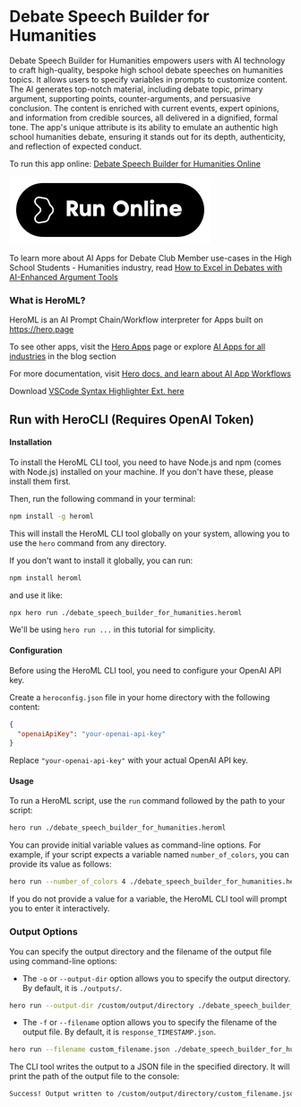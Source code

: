 # Debate Speech Builder for Humanities

Debate Speech Builder for Humanities empowers users with AI technology to craft high-quality, bespoke high school debate speeches on humanities topics. It allows users to specify variables in prompts to customize content. The AI generates top-notch material, including debate topic, primary argument, supporting points, counter-arguments, and persuasive conclusion. The content is enriched with current events, expert opinions, and information from credible sources, all delivered in a dignified, formal tone. The app's unique attribute is its ability to emulate an authentic high school humanities debate, ensuring it stands out for its depth, authenticity, and reflection of expected conduct.

To run this app online: [Debate Speech Builder for Humanities Online](https://hero.page/app/debate-speech-builder-for-humanities-ai-powered-high-school-debate-creator/bnhetD9kGbpA6HKtpAgZ)

[![Run Debate Speech Builder for Humanities Online](/assets/run.svg)](https://hero.page/app/debate-speech-builder-for-humanities-ai-powered-high-school-debate-creator/bnhetD9kGbpA6HKtpAgZ)

To learn more about AI Apps for Debate Club Member use-cases in the High School Students - Humanities industry, read [How to Excel in Debates with AI-Enhanced Argument Tools](https://hero.page/blog/ai/high-school-students-humanities/how-to-excel-in-debates-with-ai-enhanced-argument-tools/170955)

### What is HeroML?
HeroML is an AI Prompt Chain/Workflow interpreter for Apps built on https://hero.page 

To see other apps, visit the [Hero Apps](https://hero.page/apps) page or explore [AI Apps for all industries](https://hero.page/blog) in the blog section

For more documentation, visit [Hero docs, and learn about AI App Workflows](https://hero.page/tutorials/introduction-to-heroml)

Download [VSCode Syntax Highlighter Ext. here](https://marketplace.visualstudio.com/items?itemName=hero-page.heroml)

## Run with HeroCLI (Requires OpenAI Token)

#### Installation

To install the HeroML CLI tool, you need to have Node.js and npm (comes with Node.js) installed on your machine. If you don't have these, please install them first. 

Then, run the following command in your terminal:

```bash
npm install -g heroml
```

This will install the HeroML CLI tool globally on your system, allowing you to use the `hero` command from any directory.

If you don't want to install it globally, you can run:

```bash
npm install heroml
```

and use it like:

```bash
npx hero run ./debate_speech_builder_for_humanities.heroml
```

We'll be using `hero run ...` in this tutorial for simplicity.

#### Configuration

Before using the HeroML CLI tool, you need to configure your OpenAI API key. 

Create a `heroconfig.json` file in your home directory with the following content:

```json
{
  "openaiApiKey": "your-openai-api-key"
}
```

Replace `"your-openai-api-key"` with your actual OpenAI API key.

#### Usage

To run a HeroML script, use the `run` command followed by the path to your script:

```bash
hero run ./debate_speech_builder_for_humanities.heroml
```

You can provide initial variable values as command-line options. For example, if your script expects a variable named `number_of_colors`, you can provide its value as follows:

```bash
hero run --number_of_colors 4 ./debate_speech_builder_for_humanities.heroml
```

If you do not provide a value for a variable, the HeroML CLI tool will prompt you to enter it interactively.

### Output Options

You can specify the output directory and the filename of the output file using command-line options:

- The `-o` or `--output-dir` option allows you to specify the output directory. By default, it is `./outputs/`.

```bash
hero run --output-dir /custom/output/directory ./debate_speech_builder_for_humanities.heroml
```

- The `-f` or `--filename` option allows you to specify the filename of the output file. By default, it is `response_TIMESTAMP.json`.

```bash
hero run --filename custom_filename.json ./debate_speech_builder_for_humanities.heroml
```

The CLI tool writes the output to a JSON file in the specified directory. It will print the path of the output file to the console:

```bash
Success! Output written to /custom/output/directory/custom_filename.json
```

